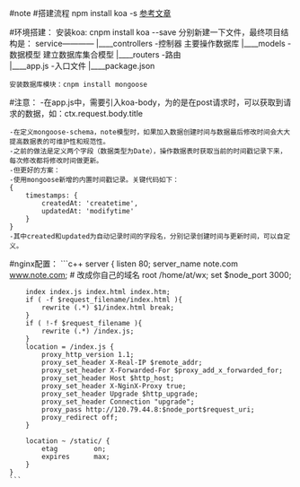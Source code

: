#note
#搭建流程 
	npm install koa -s
	[参考文章](https://koa.bootcss.com/)

#环境搭建：
	安装koa:
		cnpm install koa --save
	分别新建一下文件，最终项目结构是：
		service————
					|____controllers	-控制器     	主要操作数据库
					|____models		-数据模型	建立数据库集合模型
					|____routers		-路由		
			       	|____app.js      -入口文件
			       	|____package.json

	安装数据库模块：cnpm install mongoose






#注意：
	-在app.js中，需要引入koa-body，为的是在post请求时，可以获取到请求的数据，如：ctx.request.body.title


	
	-在定义mongoose-schema，note模型时，如果加入数据创建时间与数据最后修改时间会大大提高数据表的可维护性和规范性。
	-之前的做法是定义两个字段（数据类型为Date），操作数据表时获取当前的时间戳记录下来，每次修改都将修改时间做更新。
	-但更好的方案：
	-使用mongoose新增的内置时间戳记录。关键代码如下：
	{
	    timestamps: {
	        createdAt: 'createtime',
	        updatedAt: 'modifytime'
	    }
	}
	-其中created和updated为自动记录时间的字段名，分别记录创建时间与更新时间，可以自定义。



#nginx配置：
	```c++
	server {
	    listen 80;
	    server_name note.com www.note.com; # 改成你自己的域名
	    root /home/at/wx;
	    set $node_port 3000;

	    index index.js index.html index.htm;
	    if ( -f $request_filename/index.html ){
	        rewrite (.*) $1/index.html break;
	    }
	    if ( !-f $request_filename ){
	        rewrite (.*) /index.js;
	    }
	    location = /index.js {
	        proxy_http_version 1.1;
	        proxy_set_header X-Real-IP $remote_addr;
	        proxy_set_header X-Forwarded-For $proxy_add_x_forwarded_for;
	        proxy_set_header Host $http_host;
	        proxy_set_header X-NginX-Proxy true;
	        proxy_set_header Upgrade $http_upgrade;
	        proxy_set_header Connection "upgrade";
	        proxy_pass http://120.79.44.8:$node_port$request_uri;
	        proxy_redirect off;
	    }

	    location ~ /static/ {
	        etag         on;
	        expires      max;
	    }
	}
	```